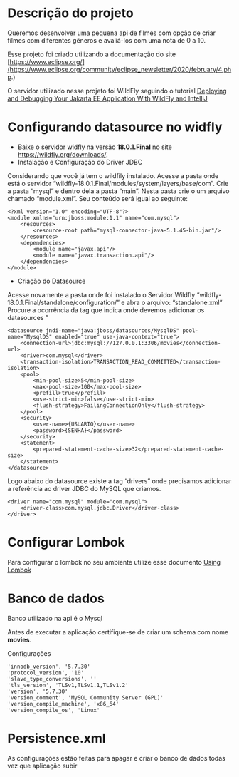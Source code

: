 # Descrição do projeto
Queremos desenvolver uma pequena api de filmes com opção de criar filmes com diferentes gêneros e avaliá-los com uma nota de 0 a 10.

Esse projeto foi criado utilizando a documentação do site [https://www.eclipse.org/](https://www.eclipse.org/community/eclipse_newsletter/2020/february/4.php.)

O servidor utilizado nesse projeto foi WildFly seguindo o tutorial [Deploying and Debugging Your Jakarta EE Application With WildFly and IntelliJ](https://www.youtube.com/watch?v=l4uAJlvb9IY)

# Configurando datasource no widfly
- Baixe o servidor widfly na versão **18.0.1.Final** no site https://wildfly.org/downloads/.
- Instalação e Configuração do Driver JDBC

Considerando que você já tem o wildfily instalado. Acesse a pasta onde está o servidor “wildfly-18.0.1.Final/modules/system/layers/base/com”.
Crie a pasta “mysql” e dentro dela a pasta “main”. Nesta pasta crie o um arquivo chamado “module.xml”. Seu conteúdo será igual ao seguinte:
```
<?xml version="1.0" encoding="UTF-8"?>
<module xmlns="urn:jboss:module:1.1" name="com.mysql">
    <resources>
        <resource-root path="mysql-connector-java-5.1.45-bin.jar"/> 
    </resources>
    <dependencies>
        <module name="javax.api"/>
        <module name="javax.transaction.api"/>
    </dependencies>
</module>
```
- Criação do Datasource

Acesse novamente a pasta onde foi instalado o Servidor Wildfly “wildfly-18.0.1.Final/standalone/configuration/” e abra o arquivo: “standalone.xml”
Procure a ocorrência da tag que indica onde devemos adicionar os datasources ”

```
<datasource jndi-name="java:jboss/datasources/MysqlDS" pool-name="MysqlDS" enabled="true" use-java-context="true">
    <connection-url>jdbc:mysql://127.0.0.1:3306/movies</connection-url>
    <driver>com.mysql</driver>
    <transaction-isolation>TRANSACTION_READ_COMMITTED</transaction-isolation>
    <pool>
        <min-pool-size>5</min-pool-size>
        <max-pool-size>100</max-pool-size>
        <prefill>true</prefill>
        <use-strict-min>false</use-strict-min>
        <flush-strategy>FailingConnectionOnly</flush-strategy>
    </pool>
    <security>
        <user-name>{USUARIO}</user-name>
        <password>{SENHA}</password>
    </security>
    <statement>
        <prepared-statement-cache-size>32</prepared-statement-cache-size>
    </statement>
</datasource>
```

Logo abaixo do datasource existe a tag “drivers” onde precisamos adicionar a referência ao driver JDBC do MySQL que criamos.

```
<driver name="com.mysql" module="com.mysql">
    <driver-class>com.mysql.jdbc.Driver</driver-class>
</driver>
```
# Configurar Lombok

Para configurar o lombok no seu ambiente utilize esse documento [Using Lombok](https://projectlombok.org/setup/overview)

# Banco de dados

Banco utilizado na api é o Mysql

Antes de executar a aplicação certifique-se de criar um schema com nome **movies**.

Configurações
```
'innodb_version', '5.7.30'
'protocol_version', '10'
'slave_type_conversions', ''
'tls_version', 'TLSv1,TLSv1.1,TLSv1.2'
'version', '5.7.30'
'version_comment', 'MySQL Community Server (GPL)'
'version_compile_machine', 'x86_64'
'version_compile_os', 'Linux'
```

# Persistence.xml

As configurações estão feitas para apagar e criar o banco de dados todas vez que aplicação subir